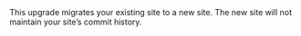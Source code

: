 <Alert title="Note" type="info" >
This upgrade migrates your existing site to a new site.  The new site will not maintain your site’s commit history.
</Alert>
